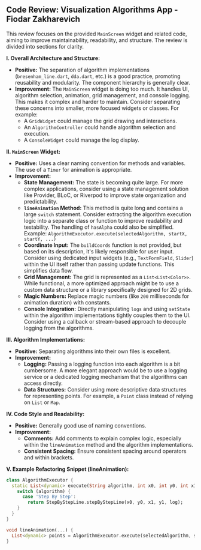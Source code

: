 ## Code Review: Visualization Algorithms App - Fiodar Zakharevich

This review focuses on the provided `MainScreen` widget and related code, aiming to improve maintainability, readability, and structure.  The review is divided into sections for clarity.

**I. Overall Architecture and Structure:**

* **Positive:** The separation of algorithm implementations (`bresenham_line.dart`, `dda.dart`, etc.) is a good practice, promoting reusability and modularity.  The component hierarchy is generally clear.
* **Improvement:** The `MainScreen` widget is doing too much.  It handles UI, algorithm selection, animation, grid management, and console logging.  This makes it complex and harder to maintain.  Consider separating these concerns into smaller, more focused widgets or classes.  For example:
    * A `GridWidget` could manage the grid drawing and interactions.
    * An `AlgorithmController` could handle algorithm selection and execution.
    * A `ConsoleWidget` could manage the log display.

**II. `MainScreen` Widget:**

* **Positive:** Uses a clear naming convention for methods and variables. The use of a `Timer` for animation is appropriate.
* **Improvement:**
    * **State Management:** The state is becoming quite large.  For more complex applications, consider using a state management solution like Provider, BLoC, or Riverpod to improve state organization and predictability.
    * **`lineAnimation` Method:** This method is quite long and contains a large `switch` statement.  Consider extracting the algorithm execution logic into a separate class or function to improve readability and testability.  The handling of `hasAlpha` could also be simplified. Example:  `AlgorithmExecutor.execute(selectedAlgorithm, startX, startY, ...)`
    * **Coordinate Input:**  The `buildCoords` function is not provided, but based on its description, it's likely responsible for user input.  Consider using dedicated input widgets (e.g., `TextFormField`, `Slider`) within the UI itself rather than passing update functions. This simplifies data flow.
    * **Grid Management:** The grid is represented as a `List<List<Color>>`.  While functional, a more optimized approach might be to use a custom data structure or a library specifically designed for 2D grids.
    * **Magic Numbers:** Replace magic numbers (like `200` milliseconds for animation duration) with constants.
    * **Console Integration:** Directly manipulating `logs` and using `setState` within the algorithm implementations tightly couples them to the UI.  Consider using a callback or stream-based approach to decouple logging from the algorithms.

**III. Algorithm Implementations:**

* **Positive:** Separating algorithms into their own files is excellent.
* **Improvement:**
    * **Logging:**  Passing a logging function into each algorithm is a bit cumbersome. A more elegant approach would be to use a logging service or a dedicated logging mechanism that the algorithms can access directly.
    * **Data Structures:** Consider using more descriptive data structures for representing points. For example, a `Point` class instead of relying on `List` or `Map`.


**IV. Code Style and Readability:**

* **Positive:** Generally good use of naming conventions.
* **Improvement:**
    * **Comments:** Add comments to explain complex logic, especially within the `lineAnimation` method and the algorithm implementations.
    * **Consistent Spacing:** Ensure consistent spacing around operators and within brackets.

**V. Example Refactoring Snippet (lineAnimation):**

```dart
class AlgorithmExecutor {
  static List<dynamic> execute(String algorithm, int x0, int y0, int x1, int y1, int radius, int iters, Function(String) log) {
    switch (algorithm) {
      case 'Step By Step':
        return StepByStepLine.stepByStepLine(x0, y0, x1, y1, log);
    }
  }
}

void lineAnimation(...) {
  List<dynamic> points = AlgorithmExecutor.execute(selectedAlgorithm, startX, startY, endX, endY, radius, iter, initConsole);
}
